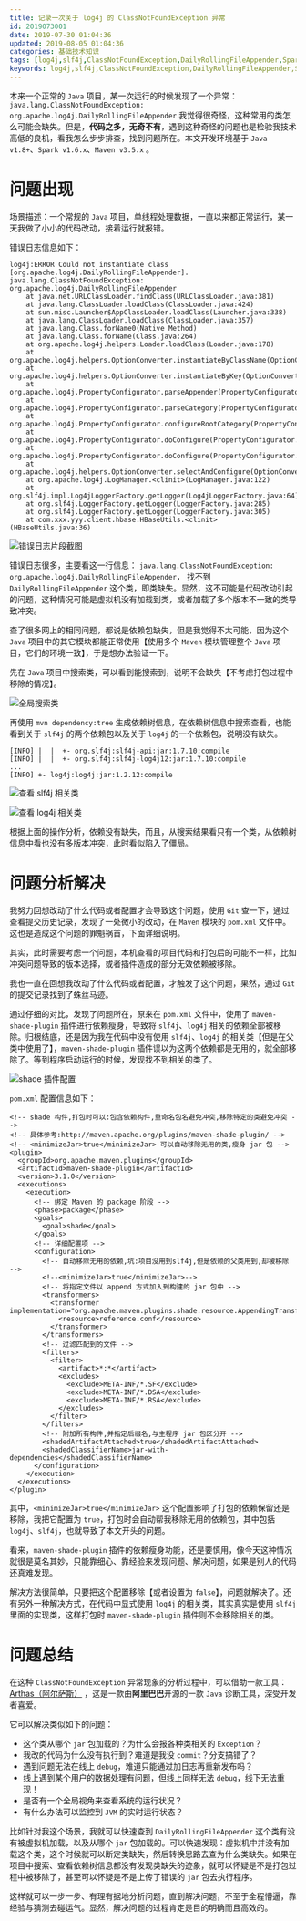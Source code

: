```yaml
---
title: 记录一次关于 log4j 的 ClassNotFoundException 异常
id: 2019073001
date: 2019-07-30 01:04:36
updated: 2019-08-05 01:04:36
categories: 基础技术知识
tags: [log4j,slf4j,ClassNotFoundException,DailyRollingFileAppender,Spark,maven-shade-plugin,Maven]
keywords: log4j,slf4j,ClassNotFoundException,DailyRollingFileAppender,Spark,maven-shade-plugin,Maven
---
```



本来一个正常的 `Java` 项目，某一次运行的时候发现了一个异常：
`java.lang.ClassNotFoundException: org.apache.log4j.DailyRollingFileAppender`
我觉得很奇怪，这种常用的类怎么可能会缺失。但是，**代码之多，无奇不有**，遇到这种奇怪的问题也是检验我技术高低的良机，看我怎么步步排查，找到问题所在。本文开发环境基于 `Java v1.8+`、`Spark v1.6.x`、`Maven v3.5.x` 。


<!-- more -->


# 问题出现


场景描述：一个常规的 `Java` 项目，单线程处理数据，一直以来都正常运行，某一天我做了小小的代码改动，接着运行就报错。

错误日志信息如下：

```
log4j:ERROR Could not instantiate class [org.apache.log4j.DailyRollingFileAppender].
java.lang.ClassNotFoundException: org.apache.log4j.DailyRollingFileAppender
	at java.net.URLClassLoader.findClass(URLClassLoader.java:381)
	at java.lang.ClassLoader.loadClass(ClassLoader.java:424)
	at sun.misc.Launcher$AppClassLoader.loadClass(Launcher.java:338)
	at java.lang.ClassLoader.loadClass(ClassLoader.java:357)
	at java.lang.Class.forName0(Native Method)
	at java.lang.Class.forName(Class.java:264)
	at org.apache.log4j.helpers.Loader.loadClass(Loader.java:178)
	at org.apache.log4j.helpers.OptionConverter.instantiateByClassName(OptionConverter.java:317)
	at org.apache.log4j.helpers.OptionConverter.instantiateByKey(OptionConverter.java:120)
	at org.apache.log4j.PropertyConfigurator.parseAppender(PropertyConfigurator.java:629)
	at org.apache.log4j.PropertyConfigurator.parseCategory(PropertyConfigurator.java:612)
	at org.apache.log4j.PropertyConfigurator.configureRootCategory(PropertyConfigurator.java:509)
	at org.apache.log4j.PropertyConfigurator.doConfigure(PropertyConfigurator.java:415)
	at org.apache.log4j.PropertyConfigurator.doConfigure(PropertyConfigurator.java:441)
	at org.apache.log4j.helpers.OptionConverter.selectAndConfigure(OptionConverter.java:468)
	at org.apache.log4j.LogManager.<clinit>(LogManager.java:122)
	at org.slf4j.impl.Log4jLoggerFactory.getLogger(Log4jLoggerFactory.java:64)
	at org.slf4j.LoggerFactory.getLogger(LoggerFactory.java:285)
	at org.slf4j.LoggerFactory.getLogger(LoggerFactory.java:305)
	at com.xxx.yyy.client.hbase.HBaseUtils.<clinit>(HBaseUtils.java:36)
```

![错误日志片段截图](https://raw.githubusercontent.com/iplaypi/img-playpi/master/img/2019/20190804183345.png "错误日志片段截图")

错误日志很多，主要看这一行信息：
`java.lang.ClassNotFoundException: org.apache.log4j.DailyRollingFileAppender`，
找不到 `DailyRollingFileAppender` 这个类，即类缺失。显然，这不可能是代码改动引起的问题，这种情况可能是虚拟机没有加载到类，或者加载了多个版本不一致的类导致冲突。

查了很多网上的相同问题，都说是依赖包缺失，但是我觉得不太可能，因为这个 `Java` 项目中的其它模块都能正常使用【使用多个 `Maven` 模块管理整个 `Java` 项目，它们的环境一致】，于是想办法验证一下。

先在 `Java` 项目中搜索类，可以看到能搜索到，说明不会缺失【不考虑打包过程中移除的情况】。

![全局搜索类](https://raw.githubusercontent.com/iplaypi/img-playpi/master/img/2019/20190804183506.png "全局搜索类")

再使用 `mvn dependency:tree` 生成依赖树信息，在依赖树信息中搜索查看，也能看到关于 `slf4j` 的两个依赖包以及关于 `log4j` 的一个依赖包，说明没有缺失。

```
[INFO] |  |  +- org.slf4j:slf4j-api:jar:1.7.10:compile
[INFO] |  |  +- org.slf4j:slf4j-log4j12:jar:1.7.10:compile
...
[INFO] +- log4j:log4j:jar:1.2.12:compile

```

![查看 slf4j 相关类](https://raw.githubusercontent.com/iplaypi/img-playpi/master/img/2019/20190804183531.png "查看 slf4j 相关类")

![查看 log4j 相关类](https://raw.githubusercontent.com/iplaypi/img-playpi/master/img/2019/20190804183539.png "查看 log4j 相关类")

根据上面的操作分析，依赖没有缺失，而且，从搜索结果看只有一个类，从依赖树信息中看也没有多版本冲突，此时看似陷入了僵局。


# 问题分析解决


我努力回想改动了什么代码或者配置才会导致这个问题，使用 `Git` 查一下，通过查看提交历史记录，发现了一处微小的改动，在 `Maven` 模块的 `pom.xml` 文件中。这也是造成这个问题的罪魁祸首，下面详细说明。

其实，此时需要考虑一个问题，本机查看的项目代码和打包后的可能不一样，比如冲突问题导致的版本选择，或者插件造成的部分无效依赖被移除。

我也一直在回想我改动了什么代码或者配置，才触发了这个问题，果然，通过 `Git` 的提交记录找到了蛛丝马迹。

通过仔细的对比，发现了问题所在，原来在 `pom.xml` 文件中，使用了 `maven-shade-plugin` 插件进行依赖瘦身，导致将 `slf4j`、`log4j` 相关的依赖全部被移除。归根结底，还是因为我在代码中没有使用 `slf4j`、`log4j` 的相关类【但是在父类中使用了】，`maven-shade-plugin` 插件误以为这两个依赖都是无用的，就全部移除了。等到程序启动运行的时候，发现找不到相关的类了。

![shade 插件配置](https://raw.githubusercontent.com/iplaypi/img-playpi/master/img/2019/20190804183620.png "shade 插件配置")

`pom.xml` 配置信息如下：

```
<!-- shade 构件,打包时可以:包含依赖构件,重命名包名避免冲突,移除特定的类避免冲突 -->
<!-- 具体参考:http://maven.apache.org/plugins/maven-shade-plugin/ -->
<!-- <minimizeJar>true</minimizeJar> 可以自动移除无用的类,瘦身 jar 包 -->
<plugin>
  <groupId>org.apache.maven.plugins</groupId>
  <artifactId>maven-shade-plugin</artifactId>
  <version>3.1.0</version>
  <executions>
    <execution>
      <!-- 绑定 Maven 的 package 阶段 -->
      <phase>package</phase>
      <goals>
        <goal>shade</goal>
      </goals>
      <!-- 详细配置项 -->
      <configuration>
        <!-- 自动移除无用的依赖,坑:项目没用到slf4j,但是依赖的父类用到,却被移除 -->
        <!--<minimizeJar>true</minimizeJar>-->
        <!-- 将指定文件以 append 方式加入到构建的 jar 包中 -->
        <transformers>
          <transformer implementation="org.apache.maven.plugins.shade.resource.AppendingTransformer">
            <resource>reference.conf</resource>
          </transformer>
        </transformers>
        <!-- 过滤匹配到的文件 -->
        <filters>
          <filter>
            <artifact>*:*</artifact>
            <excludes>
              <exclude>META-INF/*.SF</exclude>
              <exclude>META-INF/*.DSA</exclude>
              <exclude>META-INF/*.RSA</exclude>
            </excludes>
          </filter>
        </filters>
        <!-- 附加所有构件,并指定后缀名,与主程序 jar 包区分开 -->
        <shadedArtifactAttached>true</shadedArtifactAttached>
        <shadedClassifierName>jar-with-dependencies</shadedClassifierName>
      </configuration>
    </execution>
  </executions>
</plugin>
```

其中，`<minimizeJar>true</minimizeJar>` 这个配置影响了打包的依赖保留还是移除，我把它配置为 `true`，打包时会自动帮我移除无用的依赖包，其中包括 `log4j`、`slf4j`，也就导致了本文开头的问题。

看来，`maven-shade-plugin` 插件的依赖瘦身功能，还是要慎用，像今天这种情况就很是莫名其妙，只能靠细心、靠经验来发现问题、解决问题，如果是别人的代码还真难发现。

解决方法很简单，只要把这个配置移除【或者设置为 `false`】，问题就解决了。还有另外一种解决方式，在代码中显式使用 `log4j` 的相关类，其实真实是使用 `slf4j` 里面的实现类，这样打包时 `maven-shade-plugin` 插件则不会移除相关的类。


# 问题总结


在这种 `ClassNotFoundException` 异常现象的分析过程中，可以借助一款工具：[Arthas（阿尔萨斯）](https://alibaba.github.io/arthas) ，这是一款由**阿里巴巴**开源的一款 `Java` 诊断工具，深受开发者喜爱。

它可以解决类似如下的问题：

- 这个类从哪个 `jar` 包加载的？为什么会报各种类相关的 `Exception`？
- 我改的代码为什么没有执行到？难道是我没 `commit`？分支搞错了？
- 遇到问题无法在线上 `debug`，难道只能通过加日志再重新发布吗？
- 线上遇到某个用户的数据处理有问题，但线上同样无法 `debug`，线下无法重现！
- 是否有一个全局视角来查看系统的运行状况？
- 有什么办法可以监控到 `JVM` 的实时运行状态？

比如针对我这个场景，我就可以快速查到 `DailyRollingFileAppender` 这个类有没有被虚拟机加载，以及从哪个 `jar` 包加载的。可以快速发现：虚拟机中并没有加载这个类，这个时候就可以断定类缺失，然后转换思路去查为什么类缺失。如果在项目中搜索、查看依赖树信息都没有发现类缺失的迹象，就可以怀疑是不是打包过程中被移除了，甚至可以怀疑是不是上传了错误的 `jar` 包去执行程序。

这样就可以一步一步、有理有据地分析问题，直到解决问题，不至于全程懵逼，靠经验与猜测去碰运气。显然，解决问题的过程肯定是目的明确而且高效的。

